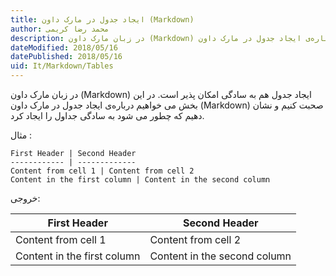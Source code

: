 ```yaml
---
title: ایجاد جدول در مارک داون (Markdown)  
author: محمد رضا کریمی  
description: در زبان مارک داون (Markdown) ایجاد جدول هم به سادگی امکان پذیر است. در این بخش می خواهیم درباره‌ی ایجاد جدول در مارک داون (Markdown) صحبت کنیم و نشان دهیم که چطور می شود به سادگی جداول را ایجاد کرد.
dateModified: 2018/05/16  
datePublished: 2018/05/16  
uid: It/Markdown/Tables  
---
```


در زبان مارک داون (Markdown) ایجاد جدول هم به سادگی امکان پذیر است. در این بخش می خواهیم درباره‌ی ایجاد جدول در مارک داون (Markdown) صحبت کنیم و نشان دهیم که چطور می شود به سادگی جداول را ایجاد کرد.

مثال :

```
First Header | Second Header
------------ | -------------
Content from cell 1 | Content from cell 2
Content in the first column | Content in the second column
```
خروجی:

First Header | Second Header
------------ | -------------
Content from cell 1 | Content from cell 2
Content in the first column | Content in the second column

